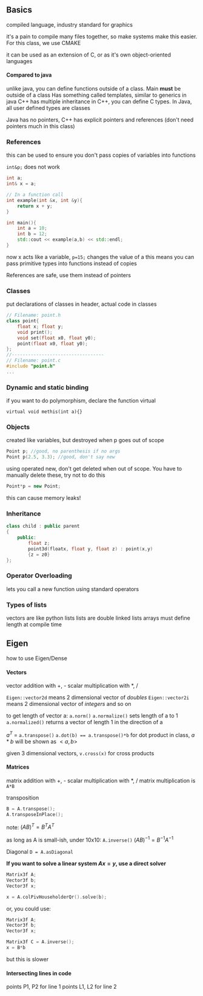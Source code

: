 ## Basics
compiled language, industry standard for graphics

it's a pain to compile many files together, so make systems make this easier. For this class, we use CMAKE

it can be used as an extension of C, or as it's own object-oriented languages

#### Compared to java
unlike java, you can define functions outside of a class. Main **must** be outside of a class
Has something called templates, similar to generics in java
C++ has multiple inheritance
in C++, you can define C types. In Java, all user defined types are classes

Java has no pointers, C++ has explicit pointers and references (don't need pointers much in this class)

### References
this can be used to ensure you don't pass copies of variables into functions

```int&p;``` does not work
```c++
int a;
int& x = a;

// In a function call
int example(int &x, int &y){
	return x + y;
}

int main(){
	int a = 10;
	int b = 12;
	std::cout << example(a,b) << std::endl;
}
```
now x acts like a variable, ```p=15;``` changes the value of a
this means you can pass primitive types into functions instead of copies

References are safe, use them instead of pointers

### Classes
put declarations of classes in header, actual code in classes
```C++
// Filename: point.h
class point{
	float x; float y;
	void print();
	void set(float x0, float y0);
	point(float x0, float y0);
};
//----------------------------------
// Filename: point.c
#include "point.h"
...
```

### Dynamic and static binding
if you want to do polymorphism, declare the function virtual
```
virtual void methis(int a){}
```

### Objects
created like variables, but destroyed when p goes out of scope
```C++
Point p; //good, no parenthesis if no args
Point p(2.5, 3.3); //good, don't say new
```

using operated new, don't get deleted when out of scope. You have to manually delete these, try not to do this
```C++
Point*p = new Point;
```
this can cause memory leaks!

### Inheritance
```C++
class child : public parent
{
	public:
		float z;
		point3d(floatx, float y, float z) : point(x,y)
		{z = z0}
};
```

### Operator Overloading
lets you call a new function using standard operators

### Types of lists
vectors are like python lists
lists are double linked lists
arrays must define length at compile time



## Eigen
how to use Eigen/Dense
#### Vectors
vector addition with +, -
scalar multiplication with \*, /

```Eigen::vector2d``` means 2 dimensional vector of *doubles*
```Eigen::vector2i``` means 2 dimensional vector of *integers*
and so on

to get length of vector a: ```a.norm()```
```a.normalize()``` sets length of a to 1
```a.normalized()``` returns a vector of length 1 in the direction of a

$a^T$ = ```a.transpose()```
```a.dot(b) == a.transpose()*b``` for dot product
in class, $a*b$ will be shown as $<a, b>$

given 3 dimensional vectors,
```v.cross(x)``` for cross products

#### Matrices
matrix addition with +, -
scalar multiplication with \*, /
matrix multiplication is ```A*B```

transposition
```c++
B = A.transpose();
A.transposeInPlace();
```
note: $(AB)^T=B^TA^T$

as long as A is small-ish, under 10x10:
```A.inverse()```
$(AB)^{-1}=B^{-1}A^{-1}$

Diagonal
```D = A.asDiagonal```

**If you want to solve a linear system $Ax=y$, use a direct solver**
```c++
Matrix3f A;
Vector3f b;
Vector3f x; 

x = A.colPivHouseholderQr().solve(b);
```
or, you could use:
```c++
Matrix3f A;
Vector3f b;
Vector3f x;

Matrix3f C = A.inverse();
x = B*b
```
but this is slower

#### Intersecting lines in code
points P1, P2 for line 1
points L1, L2 for line 2       